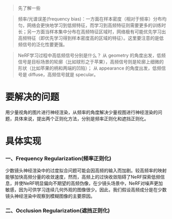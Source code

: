 > 先了解一些

> 频率/光谱误差(frequency bias)：一方面在样本密度（相对于频率）分布均匀，网络会更快地学习到低频特征，而学习到高频特征则需要更多的训练时长；另一方面当样本集中分布在高频特征区域时，网络极有可能优先学习出高频特征（即优先学习得到样本密度高的区域的特征）。这里要注意的是低频信号的泛化性要更强。

>NeRF学习过程中高低频信号分别是什么？
>从 geometry 的角度出发，低频信号是目标场景的轮廓（比如球形之于苹果），高频信号则是轮廓上细微的形状（比如苹果的柄和两端的凹陷）；
>从 appearance 的角度出发，低频信号是 diffuse，高频信号就是 specular。

# 要解决的问题
用少量视角的图片进行神经渲染，从频率的角度解决少量视图进行神经渲染的问题，具体来说，提出两个正则化方法，分别是频率正则化和遮挡正则化。

# 具体实现
### 一、Frequency Regularization(频率正则化)
少数镜头神经渲染中的过度拟合问题可能会因高频的输入而加剧。较高频率的映射能够加快高频分量的收敛速度，然而，高频上的过快收敛阻碍了NeRF探索低频信息，并使NeRF明显偏向不期望的高频伪像，在少镜头场景中，NeRF对噪声更加敏感，因为可供学习连续几何外观的图像很少。因此，我们假设高频成分是在少数镜头神经渲染中观察到模糊图像的主要原因。

### 二、Occlusion Regularization(遮挡正则化)